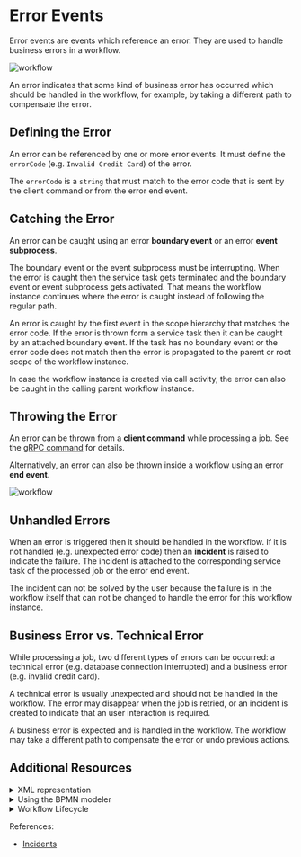 # Error Events

Error events are events which reference an error. They are used to handle business errors in a workflow.

 ![workflow](/bpmn-workflows/error-events/error-events.png)

An error indicates that some kind of business error has occurred which should be handled in the workflow, for example, by taking a different path to compensate the error.

## Defining the Error

An error can be referenced by one or more error events. It must define the `errorCode` (e.g. `Invalid Credit Card`) of the error.

The `errorCode` is a `string` that must match to the error code that is sent by the client command or from the error end event.

## Catching the Error

An error can be caught using an error **boundary event** or an error **event subprocess**.

The boundary event or the event subprocess must be interrupting. When the error is caught then the service task gets terminated and the boundary event or event subprocess gets activated. That means the workflow instance continues where the error is caught instead of following the regular path.

An error is caught by the first event in the scope hierarchy that matches the error code. If the error is thrown form a service task then it can be caught by an attached boundary event. If the task has no boundary event or the error code does not match then the error is propagated to the parent or root scope of the workflow instance.

In case the workflow instance is created via call activity, the error can also be caught in the calling parent workflow instance.

## Throwing the Error

An error can be thrown from a **client command** while processing a job. See the [gRPC command](/reference/grpc.html#throwerror-rpc) for details.

Alternatively, an error can also be thrown inside a workflow using an error **end event**.

 ![workflow](/bpmn-workflows/error-events/error-throw-events.png)

## Unhandled Errors

When an error is triggered then it should be handled in the workflow. If it is not handled (e.g. unexpected error code) then an **incident** is raised to indicate the failure. The incident is attached to the corresponding service task of the processed job or the error end event.

The incident can not be solved by the user because the failure is in the workflow itself that can not be changed to handle the error for this workflow instance.

## Business Error vs. Technical Error

While processing a job, two different types of errors can be occurred: a technical error (e.g. database connection interrupted) and a business error (e.g. invalid credit card).

A technical error is usually unexpected and should not be handled in the workflow. The error may disappear when the job is retried, or an incident is created to indicate that an user interaction is required.

A business error is expected and is handled in the workflow. The workflow may take a different path to compensate the error or undo previous actions.

 ## Additional Resources

 <details>
   <summary>XML representation</summary>
   <p>A boundary error event:

 ```xml
<bpmn:error id="invalid-credit-card-error" errorCode="Invalid Credit Card" />

<bpmn:boundaryEvent id="invalid-credit-card" name="Invalid Credit Card" attachedToRef="collect-money">
  <bpmn:errorEventDefinition errorRef="invalid-credit-card-error" />
</bpmn:boundaryEvent>

 ```

   </p>
 </details>

 <details>
   <summary>Using the BPMN modeler</summary>
   <p>Adding an error boundary event:

 ![bpmn-modeler](/bpmn-workflows/error-events/bpmn-modeler-error-events.gif)
   </p>
 </details>

 <details>
   <summary>Workflow Lifecycle</summary>
   <p>Workflow instance records of an error boundary event:

 <table>
     <tr>
         <th>Intent</th>
         <th>Element Id</th>
         <th>Element Type</th>
     </tr>
     <tr>
         <td>EVENT_OCCURRED</td>
         <td>collect-money</td>
         <td>SERVICE_TASK</td>
     <tr>
     <tr>
       <td>ELEMENT_TERMINATING</td>
       <td>collect-money</td>
       <td>SERVICE_TASK</td>
     <tr>
     <tr>
        <td>ELEMENT_TERMINATED</td>
        <td>collect-money</td>
        <td>SERVICE_TASK</td>
      <tr>
      <tr>
         <td>ELEMENT_ACTIVATING</td>
         <td>invalid-credit-card</td>
         <td>BOUNDARY_EVENT</td>
     <tr>
     <tr>
         <td>ELEMENT_ACTIVATED</td>
         <td>invalid-credit-card</td>
         <td>BOUNDARY_EVENT</td>
     <tr>
     <tr>
         <td>ELEMENT_COMPLETING</td>
         <td>invalid-credit-card</td>
         <td>BOUNDARY_EVENT</td>
     <tr>
     <tr>
         <td>ELEMENT_COMPLETED</td>
         <td>invalid-credit-card</td>
         <td>BOUNDARY_EVENT</td>
     <tr>
 </table>

   </p>
 </details>

References:
* [Incidents](/reference/incidents.html)
